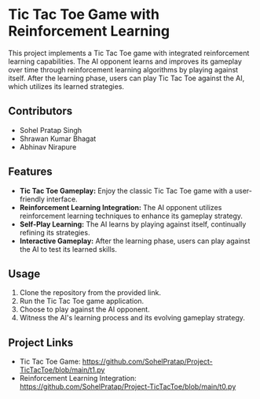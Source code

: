 # Tic Tac Toe Game with Reinforcement Learning

This project implements a Tic Tac Toe game with integrated reinforcement learning capabilities. The AI opponent learns and improves its gameplay over time through reinforcement learning algorithms by playing against itself. After the learning phase, users can play Tic Tac Toe against the AI, which utilizes its learned strategies.

## Contributors

- Sohel Pratap Singh
- Shrawan Kumar Bhagat
- Abhinav Nirapure

## Features

- **Tic Tac Toe Gameplay:** Enjoy the classic Tic Tac Toe game with a user-friendly interface.
- **Reinforcement Learning Integration:** The AI opponent utilizes reinforcement learning techniques to enhance its gameplay strategy.
- **Self-Play Learning:** The AI learns by playing against itself, continually refining its strategies.
- **Interactive Gameplay:** After the learning phase, users can play against the AI to test its learned skills.

## Usage

1. Clone the repository from the provided link.
2. Run the Tic Tac Toe game application.
3. Choose to play against the AI opponent.
4. Witness the AI's learning process and its evolving gameplay strategy.


## Project Links

- Tic Tac Toe Game: https://github.com/SohelPratap/Project-TicTacToe/blob/main/t1.py
- Reinforcement Learning Integration: https://github.com/SohelPratap/Project-TicTacToe/blob/main/t0.py
